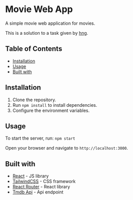 # Movie Web App

A simple movie web application for movies.

This is a solution to a task given by [hng](https://www.zuri.team/programs/hng/home).

## Table of Contents

- [Installation](#installation)
- [Usage](#usage)
- [Built with](#built-with)

## Installation

1. Clone the repository.
2. Run `npm install` to install dependencies.
3. Configure the environment variables.

## Usage

To start the server, run: `npm start`

Open your browser and navigate to `http://localhost:3000`.


## Built with

- [React](https://reactjs.org/) - JS library
- [TailwindCSS](https://tailwindcss.com/) - CSS framework
- [React Router](https://reactrouter.com/) - React library
- [Tmdb Api](https://developer.themoviedb.org/reference/intro/getting-started) - Api endpoint
